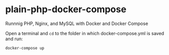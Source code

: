 # plain-php-docker-compose
Runnnig PHP, Nginx, and MySQL with Docker and Docker Compose

Open a terminal and `cd` to the folder in which docker-compose.yml is saved and run:
```
docker-compose up
````
